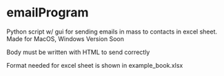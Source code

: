 # emailProgram
 Python script w/ gui for sending emails in mass to contacts in excel sheet.
 Made for MacOS, Windows Version Soon

 Body must be written with HTML to send correctly

 Format needed for excel sheet is shown in example_book.xlsx
